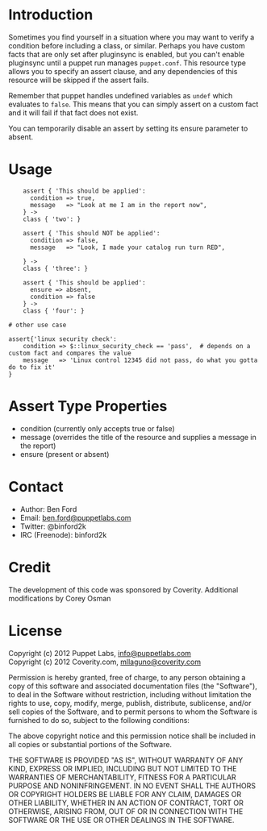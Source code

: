 Introduction
============

Sometimes you find yourself in a situation where you may want to verify
a condition before including a class, or similar. Perhaps you have custom
facts that are only set after pluginsync is enabled, but you can't enable
pluginsync until a puppet run manages `puppet.conf`. This resource type
allows you to specify an assert clause, and any dependencies of this
resource will be skipped if the assert fails.

Remember that puppet handles undefined variables as `undef` which evaluates
to `false`. This means that you can simply assert on a custom fact and it
will fail if that fact does not exist.

You can temporarily disable an assert by setting its ensure parameter to absent.

Usage
=======
```puppet
    assert { 'This should be applied':
      condition => true,
      message   => "Look at me I am in the report now",
    } -> 
    class { 'two': }
    
    assert { 'This should NOT be applied':
      condition => false,
      message   => "Look, I made your catalog run turn RED",

    } -> 
    class { 'three': }
    
    assert { 'This should be applied':
      ensure => absent,
      condition => false
    } -> 
    class { 'four': }

# other use case

assert{'linux security check':
    condition => $::linux_security_check == 'pass',  # depends on a custom fact and compares the value
    message   => 'Linux control 12345 did not pass, do what you gotta do to fix it'
}

```

Assert Type Properties
==========
* condition  (currently only accepts true or false)
* message    (overrides the title of the resource and supplies a message in the report)
* ensure     (present or absent)

Contact
=======

* Author: Ben Ford
* Email: ben.ford@puppetlabs.com
* Twitter: @binford2k
* IRC (Freenode): binford2k

Credit
=======

The development of this code was sponsored by Coverity.
Additional modifications by Corey Osman

License
=======

Copyright (c) 2012 Puppet Labs, info@puppetlabs.com  
Copyright (c) 2012 Coverity.com, mllaguno@coverity.com

Permission is hereby granted, free of charge, to any person obtaining
a copy of this software and associated documentation files (the
"Software"), to deal in the Software without restriction, including
without limitation the rights to use, copy, modify, merge, publish,
distribute, sublicense, and/or sell copies of the Software, and to
permit persons to whom the Software is furnished to do so, subject to
the following conditions:

The above copyright notice and this permission notice shall be
included in all copies or substantial portions of the Software.

THE SOFTWARE IS PROVIDED "AS IS", WITHOUT WARRANTY OF ANY KIND,
EXPRESS OR IMPLIED, INCLUDING BUT NOT LIMITED TO THE WARRANTIES OF
MERCHANTABILITY, FITNESS FOR A PARTICULAR PURPOSE AND
NONINFRINGEMENT. IN NO EVENT SHALL THE AUTHORS OR COPYRIGHT HOLDERS BE
LIABLE FOR ANY CLAIM, DAMAGES OR OTHER LIABILITY, WHETHER IN AN ACTION
OF CONTRACT, TORT OR OTHERWISE, ARISING FROM, OUT OF OR IN CONNECTION
WITH THE SOFTWARE OR THE USE OR OTHER DEALINGS IN THE SOFTWARE.

